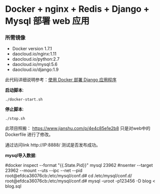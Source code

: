 # Docker + nginx + Redis + Django + Mysql 部署 web 应用


### 所需镜像 

* Docker version 1.7.1
* daocloud.io/nginx:1.11
* daocloud.io/python:2.7
* daocloud.io/mysql:5.6
* daocloud.io/django:1.9

此代码详细说明参考：[使用 Docker 部署 Django 应用程序](http://www.jianshu.com/p/4e4c85e1e2b8)

**启动脚本**:

    ./docker-start.sh

**停止脚本**:

    ./stop.sh

此项目照搬： https://www.jianshu.com/p/4e4c85e1e2b8
只是对web中的Dockerfile 进行了修改。

通过访问link http://IP:8888/  测试是否发布成功。

**mysql导入数据**:

   #docker inspect --format "{{.State.Pid}}" mysql
   23962
   #nsenter --target 23962 --mount --uts --ipc --net --pid
   root@efdca36076cb:/etc/mysql/conf.d# cd /etc/mysql/conf.d/
   root@efdca36076cb:/etc/mysql/conf.d# mysql -uroot -p123456 -D blog < blog.sql 
